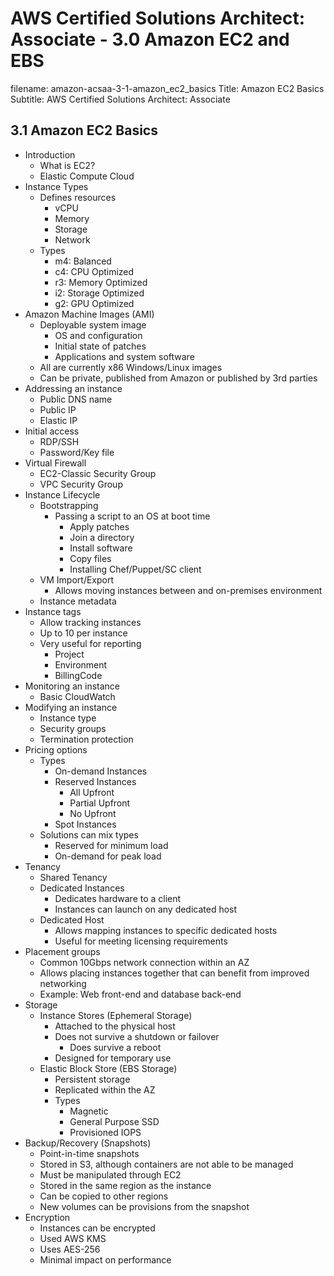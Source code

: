 AWS Certified Solutions Architect: Associate - 3.0 Amazon EC2 and EBS
============================================================

filename: amazon-acsaa-3-1-amazon_ec2_basics
Title: Amazon EC2 Basics
Subtitle: AWS Certified Solutions Architect: Associate

3.1 Amazon EC2 Basics
------------------------------------------------------------

* Introduction
	+ What is EC2? 
	+ Elastic Compute Cloud
* Instance Types
	+ Defines resources
		- vCPU
		- Memory
		- Storage
		- Network
	+ Types
		- m4: Balanced
		- c4: CPU Optimized
		- r3: Memory Optimized
		- i2: Storage Optimized
		- g2: GPU Optimized
* Amazon Machine Images (AMI)
	+ Deployable system image
		- OS and configuration
		- Initial state of patches
		- Applications and system software
	+ All are currently x86 Windows/Linux images
	+ Can be private, published from Amazon or published by 3rd parties
* Addressing an instance
	+ Public DNS name
	+ Public IP
	+ Elastic IP
* Initial access
	+ RDP/SSH
	+ Password/Key file
* Virtual Firewall
	+ EC2-Classic Security Group
	+ VPC Security Group
* Instance Lifecycle
	+ Bootstrapping
		- Passing a script to an OS at boot time
			+ Apply patches
			+ Join a directory
			+ Install software
			+ Copy files
			+ Installing Chef/Puppet/SC client
	+ VM Import/Export
		- Allows moving instances between and on-premises environment
	+ Instance metadata
* Instance tags
	+ Allow tracking instances
	+ Up to 10 per instance
	+ Very useful for reporting
		- Project
		- Environment
		- BillingCode
* Monitoring an instance
	+ Basic CloudWatch
* Modifying an instance
	+ Instance type
	+ Security groups
	+ Termination protection
* Pricing options
	+ Types
		- On-demand Instances
		- Reserved Instances
			+ All Upfront
			+ Partial Upfront
			+ No Upfront
		- Spot Instances
	+ Solutions can mix types
		- Reserved for minimum load
		- On-demand for peak load
* Tenancy
	+ Shared Tenancy
	+ Dedicated Instances
		- Dedicates hardware to a client
		- Instances can launch on any dedicated host
	+ Dedicated Host
		- Allows mapping instances to specific dedicated hosts
		- Useful for meeting licensing requirements
* Placement groups
	+ Common 10Gbps network connection within an AZ
	+ Allows placing instances together that can benefit from improved networking
	+ Example: Web front-end and database back-end
* Storage
	+ Instance Stores (Ephemeral Storage)
		- Attached to the physical host
		- Does not survive a shutdown or failover
			+ Does survive a reboot
		- Designed for temporary use
	+ Elastic Block Store (EBS Storage)
		- Persistent storage
		- Replicated within the AZ
		- Types
			+ Magnetic
			+ General Purpose SSD
			+ Provisioned IOPS
* Backup/Recovery (Snapshots)
	+ Point-in-time snapshots
	+ Stored in S3, although containers are not able to be managed
	+ Must be manipulated through EC2
	+ Stored in the same region as the instance
	+ Can be copied to other regions
	+ New volumes can be provisions from the snapshot
* Encryption
	+ Instances can be encrypted
	+ Used AWS KMS
	+ Uses AES-256
	+ Minimal impact on performance